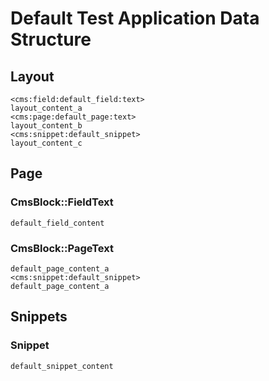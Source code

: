 Default Test Application Data Structure
=======================================
Layout
------
    <cms:field:default_field:text>
    layout_content_a
    <cms:page:default_page:text>
    layout_content_b
    <cms:snippet:default_snippet>
    layout_content_c
Page
----
### CmsBlock::FieldText
    default_field_content
### CmsBlock::PageText
    default_page_content_a
    <cms:snippet:default_snippet>
    default_page_content_a
Snippets
-------
### Snippet
    default_snippet_content